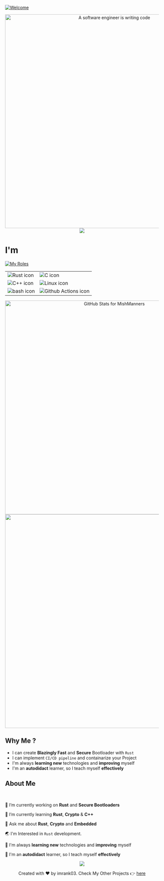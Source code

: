 [![Welcome](https://readme-typing-svg.herokuapp.com?font=Roboto&size=26&color=008080&center=true&vCenter=true&lines=Hello%2C+I'm+Imran+K;Welcome+To+My+Github+Profile)]()

<!-- Hero Section -->
<p align="center"><img src="https://user-images.githubusercontent.com/92363511/171983617-50a73f57-f313-47b0-a9b7-30e4706277b1.gif" alt="A software engineer is writing code" width="700" /><img src="https://activity-graph.herokuapp.com/graph?username=imrank03&bg_color=080441&color=008080&line=008080&point=33eb98&area_color=ee1cfd&area=true&hide_border=true"></p>


# **I'm**

[![My Roles](https://readme-typing-svg.herokuapp.com?font=Roboto&size=26&color=008080&center=true&vCenter=true&lines=A+Security+Engineer;Now+Learning+Rust)]()

<!-- Skills as a table -->
<table>
<tr>
<td><img src="https://user-images.githubusercontent.com/92363511/171986234-9d456cca-1150-4847-bd79-ee35f2f352b3.svg" alt="Rust icon" /></td>
<td><img src="https://user-images.githubusercontent.com/92363511/171986358-39ceb3c9-cccb-4d3d-b1a9-ffbbac5c4435.svg" alt="C icon" /></td>
</tr>
<tr>
<td><img src="https://user-images.githubusercontent.com/92363511/171986655-7e361786-e9b7-42a4-ba93-c8460c67e84c.svg" alt="C++ icon" /></td>
<td><img src="https://user-images.githubusercontent.com/92363511/171986438-e94b3063-718b-40bc-b50e-641121b142b6.svg" alt="Linux icon" /></td>
</tr>
<tr>
<td><img src="https://user-images.githubusercontent.com/92363511/171986263-bf88f8bf-35c6-4b1b-94f6-9cc16d3b9cae.svg" alt="bash icon" /></td>
<td><img src="https://user-images.githubusercontent.com/92363511/171986557-7c0af7ae-64b9-45c2-aa95-e909b7aefbb9.svg" alt="Github Actions icon" /></td>
</tr>
</table>

<!-- Github Stats, coding streak, Most used languages analytics-->
<p align="center">
<img src="https://github-readme-stats.vercel.app/api?username=imrank03&show_icons=true&include_all_commits=true&count_private=true&theme=dark&layout=compact" alt="GitHub Stats for MishManners" width="700"/>
<img src="https://github-readme-streak-stats.herokuapp.com?user=imrank03&theme=dark" width="700"/>
</p>

<!-- About Me Section -->

<!-- What I offer -->

## Why Me ?

- I can create **Blazingly Fast** and **Secure** Bootloader with `Rust`
- I can implement `CI/CD pipeline` and containarize your Project
- I'm always **learning new** technologies and **improving** myself
- I'm an **autodidact** learner, so I teach myself **effectively**

## About Me

<br />

🔭 I’m currently working on **Rust** and **Secure Bootloaders**

🌱 I’m currently learning **Rust**, **Crypto** & **C++**

💬 Ask me about **Rust**, **Crypto** and **Embedded**

🌏 I'm Interested in `Rust` development.

📑 I'm always **learning new** technologies and **improving** myself

📗 I'm an **autodidact** learner, so I teach myself **effectively**


<p align="center">
<img src="https://readme-typing-svg.herokuapp.com/?font=Architects+Daughter&size=22&center=true&vCenter=true&color=008080&lines=Thanks+For+Visiting+My+Profile+🙏;Please+Star+This+Repository;Have+A+Great+Day+!!!" />
</p>

<p align="center">Created with ❤️ by imrank03. Check My Other Projects 👉 <a href="https://github.com/imrank03?tab=repositories">here</a></p>

